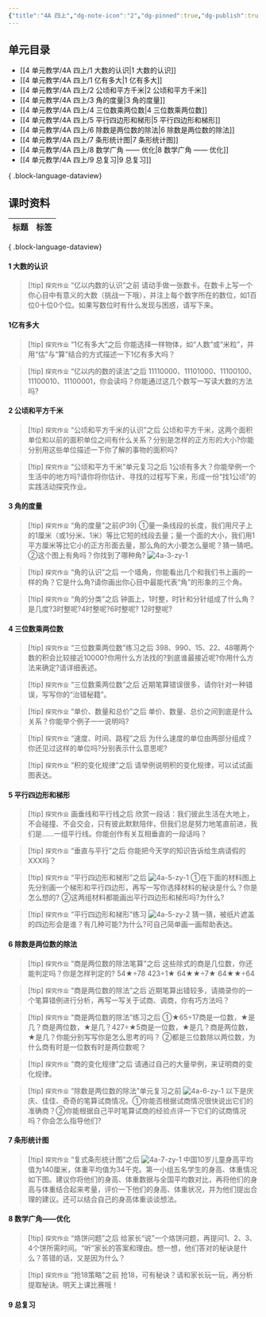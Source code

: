 ```yaml
---
{"title":"4A 四上","dg-note-icon":"2","dg-pinned":true,"dg-publish":true,"permalink":"/4 单元教学/4A 四上/","pinned":true,"dgPassFrontmatter":true,"noteIcon":"2"}
---
```



## 单元目录

- [[4 单元教学/4A 四上/1 大数的认识\|1 大数的认识]]
- [[4 单元教学/4A 四上/1 亿有多大\|1 亿有多大]]
- [[4 单元教学/4A 四上/2 公顷和平方千米\|2 公顷和平方千米]]
- [[4 单元教学/4A 四上/3 角的度量\|3 角的度量]]
- [[4 单元教学/4A 四上/4 三位数乘两位数\|4 三位数乘两位数]]
- [[4 单元教学/4A 四上/5 平行四边形和梯形\|5 平行四边形和梯形]]
- [[4 单元教学/4A 四上/6 除数是两位数的除法\|6 除数是两位数的除法]]
- [[4 单元教学/4A 四上/7 条形统计图\|7 条形统计图]]
- [[4 单元教学/4A 四上/8 数学广角 —— 优化\|8 数学广角 —— 优化]]
- [[4 单元教学/4A 四上/9 总复习\|9 总复习]]

{ .block-language-dataview}

## 课时资料

| 标题 | 标签 |
| -- | -- |

{ .block-language-dataview}

#### 1 大数的认识

> [!tip] `探究作业` “亿以内数的认识”之前
> 请动手做一张数卡。在数卡上写一个你心目中有意义的大数（挑战一下哦），并注上每个数字所在的数位，如1百位0十位0个位。如果写数位时有什么发现与困惑，请写下来。
#### 1亿有多大

> [!tip] `探究作业` “1亿有多大”之后
> 你能选择一样物体，如“人数”或“米粒”，并用“估”与“算”结合的方式描述一下1亿有多大吗？

> [!tip] `探究作业` “亿以内的数的读法”之后
> 11110000、11101000、11100100、11100010、11100001，你会读吗？你能通过这几个数写一写读大数的方法吗?


#### 2 公顷和平方千米

> [!tip] `探究作业` “公顷和平方千米的认识”之后
> 公顷和平方千米，这两个面积单位和以前的面积单位之间有什么关系？分别是怎样的正方形的大小?你能分别用这些单位描述一下你了解的事物的面积吗?

> [!tip] `探究作业` “公顷和平方千米”单元复习之后
> 1公顷有多大？你能举例一个生活中的地方吗?请你将你估计、寻找的过程写下来，形成一份“找1公顷”的实践活动探究作业。


#### 3 角的度量

> [!tip] `探究作业` “角的度量”之前(P39)
> ①量一条线段的长度，我们用尺子上的1厘米（或1分米、1米）等比它短的线段去量；量一个面的大小，我们用1平方厘米等比它小的正方形面去量，那么角的大小要怎么量呢？猜一猜吧。
> ②这个图上有角吗？你找到了哪种角?
> ![4a-3-zy-1](https://r2.edui123.com/2023/08/4a-3-zy-1.jpg)

> [!tip] `探究作业` “角的认识”之后
> 一个墙角，你能看出几个和我们书上画的一样的角？它是什么角?请你画出你心目中最能代表“角”的形象的三个角。


> [!tip] `探究作业` “角的分类”之后
> 钟面上，1时整，时针和分针组成了什么角？是几度?3时整呢?4时整呢?6时整呢? 12时整呢?



#### 4 三位数乘两位数

> [!tip] `探究作业` “三位数乘两位数”练习之后
> 398、990、15、22、48哪两个数的积会比较接近10000?你用什么方法找的?到底谁最接近呢?你用什么方法来确定?请详细表述。

> [!tip] `探究作业` “三位数乘两位数”之后
> 近期笔算错误很多，请你针对一种错误，写写你的“治错秘籍”。

> [!tip] `探究作业` “单价、数量和总价”之后
> 单价、数量、总价之间到底是什么关系？你能举个例子一一说明吗?

> [!tip] `探究作业` “速度、时间、路程”之后
> 为什么速度的单位由两部分组成？你还见过这样的单位吗?分别表示什么意思呢?

> [!tip] `探究作业` “积的变化规律”之后
> 请举例说明积的变化规律，可以试试画图表达。



#### 5 平行四边形和梯形

> [!tip] `探究作业` 画垂线和平行线之后
> 欣赏一段话：我们彼此生活在大地上，不会碰撞、不会交会，只有彼此默默陪伴，但我们总是努力地笔直前进，我们是……一组平行线。你能创作有关互相垂直的一段话吗？

> [!tip] `探究作业` “垂直与平行”之后
> 你能把今天学的知识告诉给生病请假的XXX吗？

> [!tip] `探究作业` “平行四边形和梯形”之后
> ![4a-5-zy-1](https://r2.edui123.com/2023/08/4a-5-zy-1.jpg)
> ①在下面的材料图上先分别画一个梯形和平行四边形，再写一写你选择材料的秘诀是什么？你是怎么想的?
> ②这两组材料都能画出平行四边形和梯形吗?为什么?


> [!tip] `探究作业` “平行四边形和梯形”练习
> ![4a-5-zy-2](https://r2.edui123.com/2023/08/4a-5-zy-2.jpg)
> 猜一猜，被纸片遮盖的四边形会是谁？有几种可能?为什么?可自己简单画一画帮助表达。

#### 6 除数是两位数的除法

> [!tip] `探究作业` “商是两位数的除法笔算”之后
> 这些除式的商是几位数，你还能判定吗？你是怎样判定的?
> 54★÷78    423÷1★     64★★÷7★       64★★÷64

> [!tip] `探究作业` “商是两位数的除法”之后
> 近期笔算出错较多，请摘录你的一个笔算错例进行分析，再写一写关于试商、调商，你有巧方法吗？

> [!tip] `探究作业` “商是两位数的除法”练习之后
> ①★65÷17商是一位数，★是几？商是两位数，★是几？427÷★5商是一位数，★是几？商是两位数，★是几？你能分别写写你是怎么思考的吗？
> ②都是三位数除以两位数，为什么商有时是一位数有时是两位数呢？

> [!tip] `探究作业` “商的变化规律”之后
> 请通过自己的大量举例，来证明商的变化规律。

> [!tip] `探究作业` “除数是两位数的除法”单元复习之前
> ![4a-6-zy-1](https://r2.edui123.com/2023/08/4a-6-zy-1.jpg)
> 以下是庆庆、佳佳、奇奇的笔算试商情况。①你能否根据试商情况很快说出它们的准确商？②你能根据自己平时笔算试商的经验点评一下它们的试商情况吗？你会怎么指导他们?

#### 7 条形统计图

> [!tip] `探究作业` “复式条形统计图”之后
> ![4a-7-zy-1](https://r2.edui123.com/2023/08/4a-7-zy-1.jpg)
> 中国10岁儿童身高平均值为140厘米，体重平均值为34千克。第一小组五名学生的身高、体重情况如下图。建议你将他们的身高、体重数据与全国平均数对比，再将他们的身高与体重结合起来考量，评价一下他们的身高、体重状况，并为他们提出合理的建议。还可以结合自己的身高体重谈谈想法。


#### 8 数学广角——优化

> [!tip] `探究作业` “烙饼问题”之后
> 给家长“说”一个烙饼问题，再提问1、2、3、4个饼所需时间。“听”家长的答案和理由。想一想，他们答对的秘诀是什么？答错的话，又是因为什么？

> [!tip] `探究作业` “抢18策略”之前
> 抢18，可有秘诀？请和家长玩一玩，再分析提取秘诀。明天上课比赛哦！



#### 9 总复习


